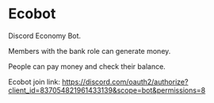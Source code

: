 # Ecobot

Discord Economy Bot.

Members with the bank role can generate money.

People can pay money and check their balance.

Ecobot join link: https://discord.com/oauth2/authorize?client_id=837054821961433139&scope=bot&permissions=8
